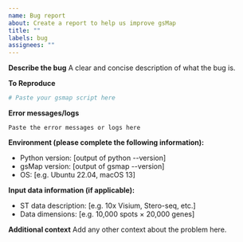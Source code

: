 ```yaml
---
name: Bug report
about: Create a report to help us improve gsMap
title: ""
labels: bug
assignees: ""
---
```


**Describe the bug**
A clear and concise description of what the bug is.

**To Reproduce**

```bash
# Paste your gsmap script here
```

**Error messages/logs**

```
Paste the error messages or logs here
```

**Environment (please complete the following information):**
 - Python version: [output of python --version]
 - gsMap version: [output of gsmap --version]
 - OS: [e.g. Ubuntu 22.04, macOS 13]

**Input data information (if applicable):**
- ST data description: [e.g. 10x Visium, Stero-seq, etc.]
- Data dimensions: [e.g. 10,000 spots × 20,000 genes]

**Additional context**
Add any other context about the problem here.
